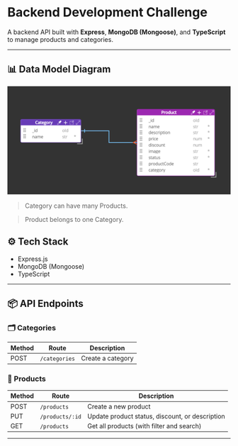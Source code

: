# Backend Development Challenge

A backend API built with **Express**, **MongoDB (Mongoose)**, and **TypeScript** to manage products and categories.

---

## 📊 Data Model Diagram

![Data Model Diagram](/diagram/data-model.png)

> Category can have many Products.

> Product belongs to one Category.  

## ⚙️ Tech Stack

- Express.js
- MongoDB (Mongoose)
- TypeScript

---

## 📦 API Endpoints

### 🗂️ Categories

| Method | Route           | Description       |
|--------|------------------|-------------------|
| POST   | `/categories`    | Create a category |


### 🧾 Products

| Method | Route           | Description                              |
|--------|------------------|------------------------------------------|
| POST   | `/products`      | Create a new product                     |
| PUT    | `/products/:id`  | Update product status, discount, or description |
| GET    | `/products`      | Get all products (with filter and search)          

---

